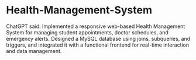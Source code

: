 # Health-Management-System
ChatGPT said: Implemented a responsive web-based Health Management System for managing student appointments, doctor schedules, and emergency alerts. Designed a MySQL database using joins, subqueries, and triggers, and integrated it with a functional frontend for real-time interaction and data management.
